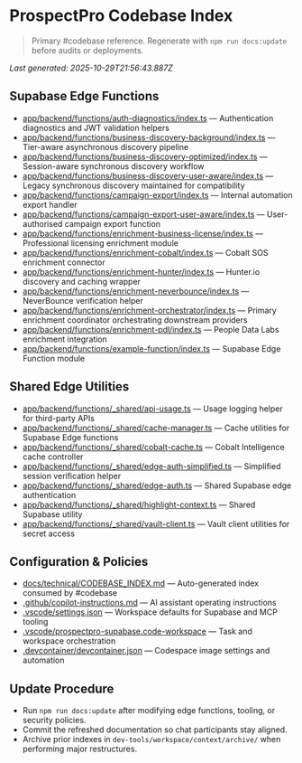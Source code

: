 # ProspectPro Codebase Index

> Primary #codebase reference. Regenerate with `npm run docs:update` before audits or deployments.

_Last generated: 2025-10-29T21:56:43.887Z_

## Supabase Edge Functions

- [app/backend/functions/auth-diagnostics/index.ts](app/backend/functions/auth-diagnostics/index.ts) — Authentication diagnostics and JWT validation helpers
- [app/backend/functions/business-discovery-background/index.ts](app/backend/functions/business-discovery-background/index.ts) — Tier-aware asynchronous discovery pipeline
- [app/backend/functions/business-discovery-optimized/index.ts](app/backend/functions/business-discovery-optimized/index.ts) — Session-aware synchronous discovery workflow
- [app/backend/functions/business-discovery-user-aware/index.ts](app/backend/functions/business-discovery-user-aware/index.ts) — Legacy synchronous discovery maintained for compatibility
- [app/backend/functions/campaign-export/index.ts](app/backend/functions/campaign-export/index.ts) — Internal automation export handler
- [app/backend/functions/campaign-export-user-aware/index.ts](app/backend/functions/campaign-export-user-aware/index.ts) — User-authorised campaign export function
- [app/backend/functions/enrichment-business-license/index.ts](app/backend/functions/enrichment-business-license/index.ts) — Professional licensing enrichment module
- [app/backend/functions/enrichment-cobalt/index.ts](app/backend/functions/enrichment-cobalt/index.ts) — Cobalt SOS enrichment connector
- [app/backend/functions/enrichment-hunter/index.ts](app/backend/functions/enrichment-hunter/index.ts) — Hunter.io discovery and caching wrapper
- [app/backend/functions/enrichment-neverbounce/index.ts](app/backend/functions/enrichment-neverbounce/index.ts) — NeverBounce verification helper
- [app/backend/functions/enrichment-orchestrator/index.ts](app/backend/functions/enrichment-orchestrator/index.ts) — Primary enrichment coordinator orchestrating downstream providers
- [app/backend/functions/enrichment-pdl/index.ts](app/backend/functions/enrichment-pdl/index.ts) — People Data Labs enrichment integration
- [app/backend/functions/example-function/index.ts](app/backend/functions/example-function/index.ts) — Supabase Edge Function module

## Shared Edge Utilities

- [app/backend/functions/_shared/api-usage.ts](app/backend/functions/_shared/api-usage.ts) — Usage logging helper for third-party APIs
- [app/backend/functions/_shared/cache-manager.ts](app/backend/functions/_shared/cache-manager.ts) — Cache utilities for Supabase Edge functions
- [app/backend/functions/_shared/cobalt-cache.ts](app/backend/functions/_shared/cobalt-cache.ts) — Cobalt Intelligence cache controller
- [app/backend/functions/_shared/edge-auth-simplified.ts](app/backend/functions/_shared/edge-auth-simplified.ts) — Simplified session verification helper
- [app/backend/functions/_shared/edge-auth.ts](app/backend/functions/_shared/edge-auth.ts) — Shared Supabase edge authentication
- [app/backend/functions/_shared/highlight-context.ts](app/backend/functions/_shared/highlight-context.ts) — Shared Supabase utility
- [app/backend/functions/_shared/vault-client.ts](app/backend/functions/_shared/vault-client.ts) — Vault client utilities for secret access

## Configuration & Policies

- [docs/technical/CODEBASE_INDEX.md](docs/technical/CODEBASE_INDEX.md) — Auto-generated index consumed by #codebase
- [.github/copilot-instructions.md](.github/copilot-instructions.md) — AI assistant operating instructions
- [.vscode/settings.json](.vscode/settings.json) — Workspace defaults for Supabase and MCP tooling
- [.vscode/prospectpro-supabase.code-workspace](.vscode/prospectpro-supabase.code-workspace) — Task and workspace orchestration
- [.devcontainer/devcontainer.json](.devcontainer/devcontainer.json) — Codespace image settings and automation


## Update Procedure

- Run `npm run docs:update` after modifying edge functions, tooling, or security policies.
- Commit the refreshed documentation so chat participants stay aligned.
- Archive prior indexes in `dev-tools/workspace/context/archive/` when performing major restructures.
